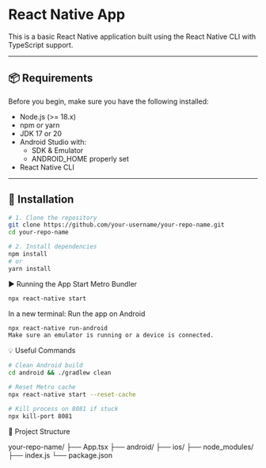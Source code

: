 # React Native App

This is a basic React Native application built using the React Native CLI with TypeScript support.

---

## 📦 Requirements

Before you begin, make sure you have the following installed:

- Node.js (>= 18.x)
- npm or yarn
- JDK 17 or 20
- Android Studio with:
  - SDK & Emulator
  - ANDROID_HOME properly set
- React Native CLI

---

## 🔧 Installation

```bash
# 1. Clone the repository
git clone https://github.com/your-username/your-repo-name.git
cd your-repo-name

# 2. Install dependencies
npm install
# or
yarn install
```

▶️ Running the App
Start Metro Bundler
```bash
npx react-native start
```
In a new terminal: Run the app on Android
```bash
npx react-native run-android
Make sure an emulator is running or a device is connected.
```

💡 Useful Commands
```bash
# Clean Android build
cd android && ./gradlew clean

# Reset Metro cache
npx react-native start --reset-cache

# Kill process on 8081 if stuck
npx kill-port 8081
```

📁 Project Structure

your-repo-name/
├── App.tsx
├── android/
├── ios/
├── node_modules/
├── index.js
└── package.json

